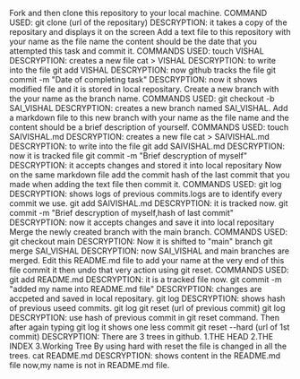 Fork and then clone this repository to your local machine.
     COMMAND USED:
     git clone (url of the repositary)
     DESCRYPTION:
     it takes a copy of the repositary and displays it on the screen
Add a text file to this repository with your name as the file name the content should be the date that you attempted this task and commit it.
    COMMANDS USED:
    touch VISHAL
    DESCRYPTION:
    creates a new file
    cat > VISHAL
    DESCRYPTION:
    to write into the file
    git add VISHAL
    DESCRYPTION:
    now github tracks the file
    git commit -m "Date of completing task"
    DESCRYPTION:
    now it shows modified file and it is stored in local repositary.
Create a new branch with the your name as the branch name.
    COMMANDS USED:
    git checkout -b SAI_VISHAL
    DESCRYPTION:
    creates a new branch named SAI_VISHAL.
Add a markdown file to this new branch with your name as the file name and the content should be a brief description of yourself.
    COMMANDS USED:
    touch SAIVISHAL.md
    DESCRYPTION:
    creates a new file
    cat > SAIVISHAL.md
    DESCRYPTION:
    to write into the file
    git add SAIVISHAL.md
    DESCRYPTION:
    now it is tracked file
    git commit -m "Brief descryption of myself"
    DESCRYPTION:
    it accepts changes and stored it into local repositary
Now on the same markdown file add the commit hash of the last commit that you made when adding the text file then commit it.
    COMMANDS USED:
    git log
    DESCRYPTION:
    shows logs of previous commits.logs are to identify every commit we use.
    git add SAIVISHAL.md
    DESCRYPTION:
    it is tracked now.
    git commit -m "Brief descryption of myself,hash of last commit"
    DESCRYPTION:
    now it accepts changes and save it into local repositary
Merge the newly created branch with the main branch.
    COMMANDS USED:
    git checkout main
    DESCRYPTION:
    Now it is shifted to "main" branch
    git merge SAI_VISHAL
    DESCRYPTION:
    now SAI_VISHAL and main branches are merged.
Edit this README.md file to add your name at the very end of this file commit it then undo that very action using git reset.
    COMMANDS USED:
    git add README.md
    DESCRYPTION:
    it is a tracked file now.
    git commit -m "added my name into README.md file"
    DESCRYPTION:
    changes are accpeted and saved in local repositary.
    git log
    DESCRYPTION:
    shows hash of previous useed commits.
    git log
    git reset (url of previous commit)
    git log
    DESCRYPTION:
    use hash of previous commit in git reset command.
    Then after again typing git log it shows one less commit 
    git reset --hard (url of 1st commit)
    DESCRYPTION:
    There are 3 trees in github.
    1.THE HEAD
    2.THE INDEX
    3.Working Tree
    By using
    hard with reset the file is changed in all the trees.
    cat README.md
    DESCRYPTION:
    shows content in the README.md file
    now,my name is not in README.md file.
    

